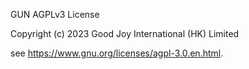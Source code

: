 GUN AGPLv3 License 

Copyright (c) 2023 Good Joy International (HK) Limited

see <https://www.gnu.org/licenses/agpl-3.0.en.html>.
